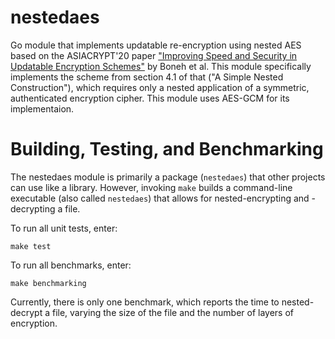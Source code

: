 # nestedaes

Go module that implements updatable re-encryption using nested AES based on the
ASIACRYPT'20 paper ["Improving Speed and Security in Updatable Encryption
Schemes"](https://eprint.iacr.org/2020/222.pdf) by Boneh et al.  This module
specifically implements the scheme from section 4.1 of that ("A Simple Nested
Construction"), which requires only a nested application of a
symmetric, authenticated encryption cipher.  This module uses AES-GCM for its
implementaion.

# Building, Testing, and Benchmarking

The nestedaes module is primarily a package (`nestedaes`) that other projects
can use like a library.  However, invoking `make` builds a command-line
executable (also called `nestedaes`) that allows for nested-encrypting and
-decrypting a file.

To run all unit tests, enter:

```
make test
```

To run all benchmarks, enter:

```
make benchmarking
```

Currently, there is only one benchmark, which reports the time to
nested-decrypt a file, varying the size of the file and the number of layers of
encryption.
